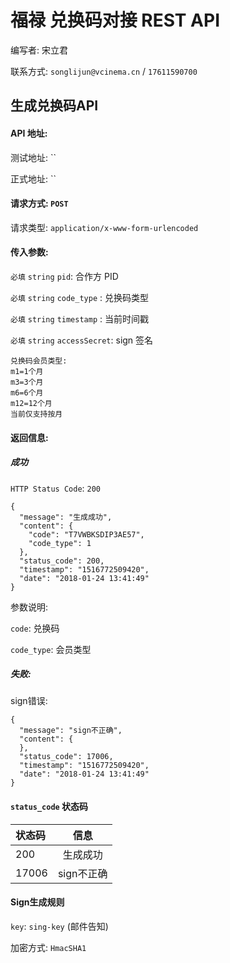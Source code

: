 # 福禄 兑换码对接 REST API

编写者: 宋立君 

联系方式: `songlijun@vcinema.cn` / `17611590700`

## 生成兑换码API

#### API 地址: 

测试地址: ``

正式地址: ``

#### 请求方式: `POST`

请求类型: `application/x-www-form-urlencoded`

#### 传入参数:

`必填` `string` `pid`: 合作方 PID

`必填` `string` `code_type` : 兑换码类型

`必填` `string` `timestamp` : 当前时间戳

`必填` `string` `accessSecret`: sign 签名

```
兑换码会员类型: 
m1=1个月 
m3=3个月 
m6=6个月
m12=12个月
当前仅支持按月
```

#### 返回信息:

##### 成功

`HTTP Status Code`: `200`

```
{
  "message": "生成成功",
  "content": {
    "code": "T7VWBKSDIP3AE57",
    "code_type": 1
  },
  "status_code": 200,
  "timestamp": "1516772509420",
  "date": "2018-01-24 13:41:49"
}
```


参数说明:

`code`: 兑换码

`code_type`: 会员类型 

##### 失败:

sign错误:

```
{
  "message": "sign不正确",
  "content": {
  },
  "status_code": 17006,
  "timestamp": "1516772509420",
  "date": "2018-01-24 13:41:49"
}
```

#### `status_code` 状态码

| 状态码  | 信息  |  
| :------------ |:---------------:| 
| 200      | 生成成功 |
| 17006      | sign不正确        |

#### Sign生成规则

`key`: `sing-key` (邮件告知)

加密方式: `HmacSHA1`
